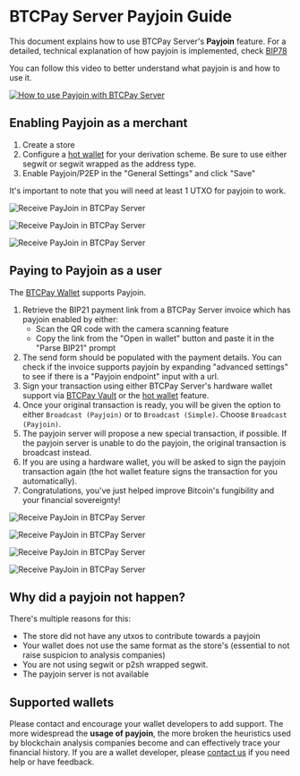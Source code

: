 # BTCPay Server Payjoin Guide

This document explains how to use BTCPay Server's **Payjoin** feature. For a detailed, technical explanation of how payjoin is implemented, check [BIP78](https://github.com/bitcoin/bips/blob/master/bip-0078.mediawiki)

You can follow this video to better understand what payjoin is and how to use it.

[![How to use Payjoin with BTCPay Server](https://img.youtube.com/vi/-Wrqv6nSmAM/mqdefault.jpg)](https://www.youtube.com/watch?v=-Wrqv6nSmAM "How to use Payjoin with BTCPay Server")

## Enabling Payjoin as a merchant

1. Create a store
2. Configure a [hot wallet](./CreateWallet.md#hot-wallet) for your derivation scheme. Be sure to use either segwit or segwit wrapped as the address type.
3. Enable Payjoin/P2EP in the "General Settings" and click "Save"

It's important to note that you will need at least 1 UTXO for payjoin to work.

![Receive PayJoin in BTCPay Server](./img/payjoin/Payjoin_Guide_Receive_1.png "Receive PayJoin in BTCPay Server")

![Receive PayJoin in BTCPay Server](./img/payjoin/Payjoin_Guide_Receive_2.png "Receive PayJoin in BTCPay Server")

![Receive PayJoin in BTCPay Server](./img/payjoin/Payjoin_Guide_Receive_3.png "Receive PayJoin in BTCPay Server")

## Paying to Payjoin as a user

The [BTCPay Wallet](./Wallet.md) supports Payjoin.

1. Retrieve the BIP21 payment link from a BTCPay Server invoice which has payjoin enabled by either:
   * Scan the QR code with the camera scanning feature
   * Copy the link from the "Open in wallet" button and paste it in the "Parse BIP21" prompt
2. The send form should be populated with the payment details. You can check if the invoice supports payjoin by expanding "advanced settings" to see if there is a "Payjoin endpoint" input with a url.
3. Sign your transaction using either BTCPay Server's hardware wallet support via [BTCPay Vault](./HardwareWalletIntegration.md) or the [hot wallet](./CreateWallet.md#hot-wallet) feature.
4. Once your original transaction is ready, you will be given the option to either `Broadcast (Payjoin)` or to `Broadcast (Simple)`. Choose `Broadcast (Payjoin)`.
5. The payjoin server will propose a new special transaction, if possible. If the payjoin server is unable to do the payjoin, the original transaction is broadcast instead.
6. If you are using a hardware wallet, you will be asked to sign the payjoin transaction again (the hot wallet feature signs the transaction for you automatically).
7. Congratulations, you've just helped improve Bitcoin's fungibility and your financial sovereignty!

![Receive PayJoin in BTCPay Server](./img/payjoin/Payjoin_Guide_Pay_1.png "Receive PayJoin in BTCPay Server")

![Receive PayJoin in BTCPay Server](./img/payjoin/Payjoin_Guide_Pay_2.png "Receive PayJoin in BTCPay Server")

![Receive PayJoin in BTCPay Server](./img/payjoin/Payjoin_Guide_Pay_3.png "Receive PayJoin in BTCPay Server")

![Receive PayJoin in BTCPay Server](./img/payjoin/Payjoin_Guide_Pay_4.png "Receive PayJoin in BTCPay Server")

## Why did a payjoin not happen?

There's multiple reasons for this:

* The store did not have any utxos to contribute towards a payjoin
* Your wallet does not use the same format as the store's (essential to not raise suspicion to analysis companies)
* You are not using segwit or p2sh wrapped segwit.
* The payjoin server is not available

## Supported wallets

Please contact and encourage your wallet developers to add support. The more widespread the **usage of payjoin**, the more broken the heuristics used by blockchain analysis companies become and can effectively trace your financial history. If you are a wallet developer, please [contact us](./Community.md) if you need help or have feedback.
